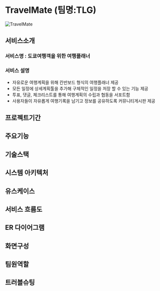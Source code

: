 # TravelMate (팀명:TLG)
![TravelMate](https://github.com/user-attachments/assets/5f9af650-b68f-46c7-99d8-a37cc5ff047e)

## 서비스소개
  ### 서비스명 : 도쿄여행객을 위한 여행플래너
  ### 서비스 설명
   - 자유로운 여행계획을 위해 칸반보드 형식의 여행플래너 제공
   - 모든 일정에 상세계획툴을 추가해 구체적인 일정을 저장 할 수 있는 기능 제공
   - 투표, 댓글, 체크리스트를 통해 여행계획의 수립과 협동을 서포트함
   - 사용자들이 자유롭게 여행기록을 남기고 정보를 공유하도록 커뮤니티게시판 제공
   
## 프로젝트기간
## 주요기능
## 기술스택
## 시스템 아키텍처
## 유스케이스
## 서비스 흐름도
## ER 다이어그램
## 화면구성
## 팀원역할
## 트러블슈팅
